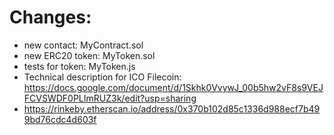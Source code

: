 # Changes:
* new contact: MyContract.sol
* new ERC20 token: MyToken.sol
* tests for token: MyToken.js
* Technical description for ICO Filecoin: https://docs.google.com/document/d/1Skhk0VvywJ_00b5hw2vF8s9VEJFCVSWDF0PLImRUZ3k/edit?usp=sharing
* https://rinkeby.etherscan.io/address/0x370b102d85c1336d988ecf7b499bd76cdc4d603f